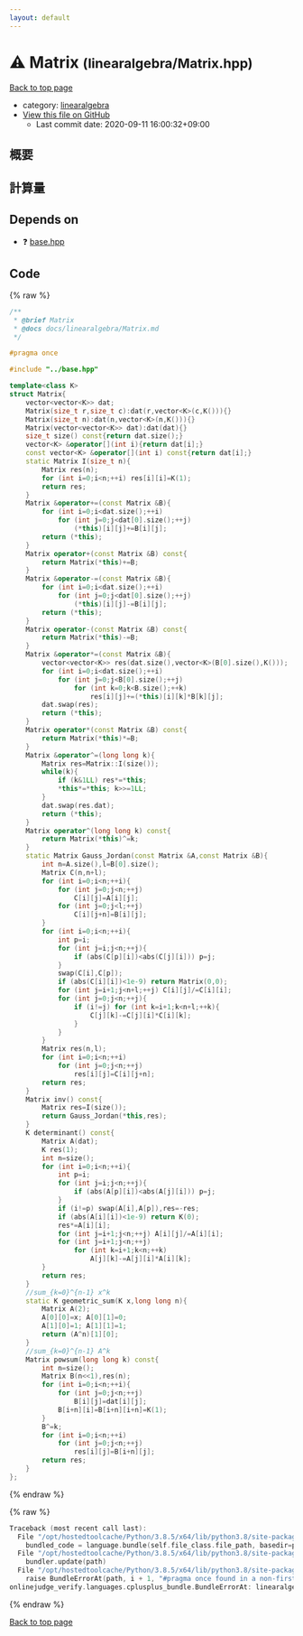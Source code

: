 ```yaml
---
layout: default
---
```


<!-- mathjax config similar to math.stackexchange -->
<script type="text/javascript" async
  src="https://cdnjs.cloudflare.com/ajax/libs/mathjax/2.7.5/MathJax.js?config=TeX-MML-AM_CHTML">
</script>
<script type="text/x-mathjax-config">
  MathJax.Hub.Config({
    TeX: { equationNumbers: { autoNumber: "AMS" }},
    tex2jax: {
      inlineMath: [ ['$','$'] ],
      processEscapes: true
    },
    "HTML-CSS": { matchFontHeight: false },
    displayAlign: "left",
    displayIndent: "2em"
  });
</script>

<script type="text/javascript" src="https://cdnjs.cloudflare.com/ajax/libs/jquery/3.4.1/jquery.min.js"></script>
<script src="https://cdn.jsdelivr.net/npm/jquery-balloon-js@1.1.2/jquery.balloon.min.js" integrity="sha256-ZEYs9VrgAeNuPvs15E39OsyOJaIkXEEt10fzxJ20+2I=" crossorigin="anonymous"></script>
<script type="text/javascript" src="../../assets/js/copy-button.js"></script>
<link rel="stylesheet" href="../../assets/css/copy-button.css" />


# :warning: Matrix <small>(linearalgebra/Matrix.hpp)</small>

<a href="../../index.html">Back to top page</a>

* category: <a href="../../index.html#1bbf1d9f5340fa94bf2c5fb5ce73a5f5">linearalgebra</a>
* <a href="{{ site.github.repository_url }}/blob/master/linearalgebra/Matrix.hpp">View this file on GitHub</a>
    - Last commit date: 2020-09-11 16:00:32+09:00




## 概要

## 計算量

## Depends on

* :question: <a href="../base.hpp.html">base.hpp</a>


## Code

<a id="unbundled"></a>
{% raw %}
```cpp
/**
 * @brief Matrix
 * @docs docs/linearalgebra/Matrix.md
 */

#pragma once

#include "../base.hpp"

template<class K>
struct Matrix{
    vector<vector<K>> dat;
    Matrix(size_t r,size_t c):dat(r,vector<K>(c,K())){}
    Matrix(size_t n):dat(n,vector<K>(n,K())){}
    Matrix(vector<vector<K>> dat):dat(dat){}
    size_t size() const{return dat.size();}
    vector<K> &operator[](int i){return dat[i];}
    const vector<K> &operator[](int i) const{return dat[i];}
    static Matrix I(size_t n){
        Matrix res(n);
        for (int i=0;i<n;++i) res[i][i]=K(1);
        return res;
    }
    Matrix &operator+=(const Matrix &B){
        for (int i=0;i<dat.size();++i)
            for (int j=0;j<dat[0].size();++j)
                (*this)[i][j]+=B[i][j];
        return (*this);
    }
    Matrix operator+(const Matrix &B) const{
        return Matrix(*this)+=B;
    }
    Matrix &operator-=(const Matrix &B){
        for (int i=0;i<dat.size();++i)
            for (int j=0;j<dat[0].size();++j)
                (*this)[i][j]-=B[i][j];
        return (*this);
    }
    Matrix operator-(const Matrix &B) const{
        return Matrix(*this)-=B;
    }
    Matrix &operator*=(const Matrix &B){
        vector<vector<K>> res(dat.size(),vector<K>(B[0].size(),K()));
        for (int i=0;i<dat.size();++i)
            for (int j=0;j<B[0].size();++j)
                for (int k=0;k<B.size();++k)
                    res[i][j]+=(*this)[i][k]*B[k][j];
        dat.swap(res);
        return (*this);
    }
    Matrix operator*(const Matrix &B) const{
        return Matrix(*this)*=B;
    }
    Matrix &operator^=(long long k){
        Matrix res=Matrix::I(size());
        while(k){
            if (k&1LL) res*=*this;
            *this*=*this; k>>=1LL;
        }
        dat.swap(res.dat);
        return (*this);
    }
    Matrix operator^(long long k) const{
        return Matrix(*this)^=k;
    }
    static Matrix Gauss_Jordan(const Matrix &A,const Matrix &B){
        int n=A.size(),l=B[0].size();
        Matrix C(n,n+l);
        for (int i=0;i<n;++i){
            for (int j=0;j<n;++j)
                C[i][j]=A[i][j];
            for (int j=0;j<l;++j)
                C[i][j+n]=B[i][j];
        }
        for (int i=0;i<n;++i){
            int p=i;
            for (int j=i;j<n;++j){
                if (abs(C[p][i])<abs(C[j][i])) p=j;
            }
            swap(C[i],C[p]);
            if (abs(C[i][i])<1e-9) return Matrix(0,0);
            for (int j=i+1;j<n+l;++j) C[i][j]/=C[i][i];
            for (int j=0;j<n;++j){
                if (i!=j) for (int k=i+1;k<n+l;++k){
                    C[j][k]-=C[j][i]*C[i][k];
                }
            }
        }
        Matrix res(n,l);
        for (int i=0;i<n;++i)
            for (int j=0;j<n;++j)
                res[i][j]=C[i][j+n];
        return res;
    }
    Matrix inv() const{
        Matrix res=I(size());
        return Gauss_Jordan(*this,res);
    }
    K determinant() const{
        Matrix A(dat);
        K res(1);
        int n=size();
        for (int i=0;i<n;++i){
            int p=i;
            for (int j=i;j<n;++j){
                if (abs(A[p][i])<abs(A[j][i])) p=j;
            }
            if (i!=p) swap(A[i],A[p]),res=-res;
            if (abs(A[i][i])<1e-9) return K(0);
            res*=A[i][i];
            for (int j=i+1;j<n;++j) A[i][j]/=A[i][i];
            for (int j=i+1;j<n;++j)
                for (int k=i+1;k<n;++k)
                    A[j][k]-=A[j][i]*A[i][k];
        }
        return res;
    }
    //sum_{k=0}^{n-1} x^k
    static K geometric_sum(K x,long long n){
        Matrix A(2);
        A[0][0]=x; A[0][1]=0;
        A[1][0]=1; A[1][1]=1;
        return (A^n)[1][0];
    }
    //sum_{k=0}^{n-1} A^k
    Matrix powsum(long long k) const{
        int n=size();
        Matrix B(n<<1),res(n);
        for (int i=0;i<n;++i){
            for (int j=0;j<n;++j)
                B[i][j]=dat[i][j];
            B[i+n][i]=B[i+n][i+n]=K(1);
        }
        B^=k;
        for (int i=0;i<n;++i)
            for (int j=0;j<n;++j)
                res[i][j]=B[i+n][j];
        return res;
    }
};
```
{% endraw %}

<a id="bundled"></a>
{% raw %}
```cpp
Traceback (most recent call last):
  File "/opt/hostedtoolcache/Python/3.8.5/x64/lib/python3.8/site-packages/onlinejudge_verify/docs.py", line 349, in write_contents
    bundled_code = language.bundle(self.file_class.file_path, basedir=pathlib.Path.cwd())
  File "/opt/hostedtoolcache/Python/3.8.5/x64/lib/python3.8/site-packages/onlinejudge_verify/languages/cplusplus.py", line 185, in bundle
    bundler.update(path)
  File "/opt/hostedtoolcache/Python/3.8.5/x64/lib/python3.8/site-packages/onlinejudge_verify/languages/cplusplus_bundle.py", line 310, in update
    raise BundleErrorAt(path, i + 1, "#pragma once found in a non-first line")
onlinejudge_verify.languages.cplusplus_bundle.BundleErrorAt: linearalgebra/Matrix.hpp: line 6: #pragma once found in a non-first line

```
{% endraw %}

<a href="../../index.html">Back to top page</a>

